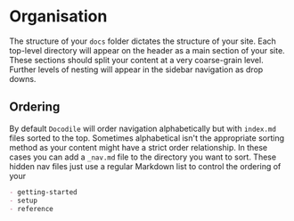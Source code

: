 # Organisation

The structure of your `docs` folder dictates the structure of your site. Each top-level directory will appear on the header as a main section of your site. These sections should split your content at a very coarse-grain level. Further levels of nesting will appear in the sidebar navigation as drop downs. 

## Ordering

By default `Docodile` will order navigation alphabetically but with `index.md` files sorted to the top. Sometimes alphabetical isn't the appropriate sorting method as your content might have a strict order relationship. In these cases you can add a `_nav.md` file to the directory you want to sort. These hidden nav files just use a regular Markdown list to control the ordering of your  

```markdown
- getting-started
- setup
- reference
```